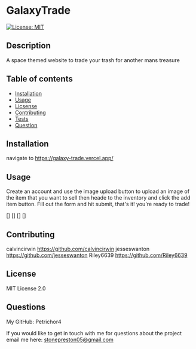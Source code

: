 
  # GalaxyTrade
  [![License: MIT](https://img.shields.io/badge/License-MIT-yellow.svg)](https://opensource.org/licenses/MIT)
  ## Description

  A space themed website to trade your trash for another mans treasure
  ## Table of contents

  * [Installation](#installation)
  * [Usage](#usage)
  * [Licsense](#license)
  * [Contributing](#contributing)
  * [Tests](#tests)
  * [Question](#questions)
  ## Installation

  navigate to https://galaxy-trade.vercel.app/
  ## Usage

  Create an account and use the image upload button to upload an image of the item that you want to sell then heade to the inventory and click the add item button. Fill out the form and hit submit, that's it! you're ready to trade!

  []
  []
  []
  []
  
  ## Contributing

  calvincirwin https://github.com/calvincirwin 
  jesseswanton https://github.com/jesseswanton 
  Riley6639 https://github.com/Riley6639
  
  ## License

  MIT License 2.0

  

  ## Questions

  My GitHub:
  Petrichor4

  If you would like to get in touch with me for questions about the project email me here:
  stonepreston05@gmail.com
